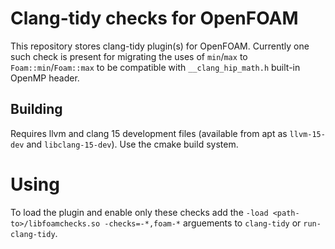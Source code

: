 # Clang-tidy checks for OpenFOAM

This repository stores clang-tidy plugin(s) for OpenFOAM.
Currently one such check is present for migrating the uses of `min`/`max` to `Foam::min`/`Foam::max`
to be compatible with `__clang_hip_math.h` built-in OpenMP header.

## Building

Requires llvm and clang 15 development files (available from apt as `llvm-15-dev` and `libclang-15-dev`).
Use the cmake build system.

# Using

To load the plugin and enable only these checks add the `-load <path-to>/libfoamchecks.so -checks=-*,foam-*`
arguements to `clang-tidy` or `run-clang-tidy`.
